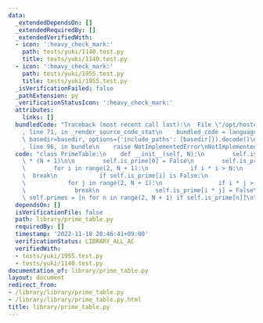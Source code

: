 ```yaml
---
data:
  _extendedDependsOn: []
  _extendedRequiredBy: []
  _extendedVerifiedWith:
  - icon: ':heavy_check_mark:'
    path: tests/yuki/1140.test.py
    title: tests/yuki/1140.test.py
  - icon: ':heavy_check_mark:'
    path: tests/yuki/1955.test.py
    title: tests/yuki/1955.test.py
  _isVerificationFailed: false
  _pathExtension: py
  _verificationStatusIcon: ':heavy_check_mark:'
  attributes:
    links: []
  bundledCode: "Traceback (most recent call last):\n  File \"/opt/hostedtoolcache/PyPy/3.7.13/x64/site-packages/onlinejudge_verify/documentation/build.py\"\
    , line 71, in _render_source_code_stat\n    bundled_code = language.bundle(stat.path,\
    \ basedir=basedir, options={'include_paths': [basedir]}).decode()\n  File \"/opt/hostedtoolcache/PyPy/3.7.13/x64/site-packages/onlinejudge_verify/languages/python.py\"\
    , line 96, in bundle\n    raise NotImplementedError\nNotImplementedError\n"
  code: "class PrimeTable:\n    def __init__(self, N):\n        self.is_prime = [True]\
    \ * (N + 1)\n\n        self.is_prime[0] = False\n        self.is_prime[1] = False\n\
    \        for i in range(2, N + 1):\n            if i * i > N:\n              \
    \  break\n            if self.is_prime[i] is False:\n                continue\n\
    \            for j in range(2, N + 1):\n                if i * j > N:\n      \
    \              break\n                self.is_prime[i * j] = False\n\n       \
    \ self.primes = [n for n in range(2, N + 1) if self.is_prime[n]]\n"
  dependsOn: []
  isVerificationFile: false
  path: library/prime_table.py
  requiredBy: []
  timestamp: '2022-11-18 20:46:41+09:00'
  verificationStatus: LIBRARY_ALL_AC
  verifiedWith:
  - tests/yuki/1955.test.py
  - tests/yuki/1140.test.py
documentation_of: library/prime_table.py
layout: document
redirect_from:
- /library/library/prime_table.py
- /library/library/prime_table.py.html
title: library/prime_table.py
---
```

